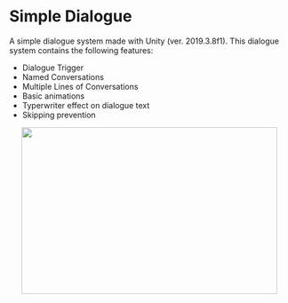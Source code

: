 # Simple Dialogue

A simple dialogue system made with Unity (ver. 2019.3.8f1). This dialogue system contains the following features:

* Dialogue Trigger
* Named Conversations
* Multiple Lines of Conversations
* Basic animations
* Typerwriter effect on dialogue text
* Skipping prevention

<p align="center">
  <img width="460" height="300" src="https://media.giphy.com/media/j5saVW9elD41YdJmlT/giphy.gif">
</p>
